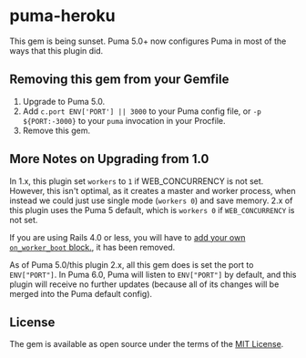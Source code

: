 # puma-heroku

This gem is being sunset. Puma 5.0+ now configures Puma in most of the ways that this plugin did.

## Removing this gem from your Gemfile 

1. Upgrade to Puma 5.0.
2. Add `c.port ENV['PORT'] || 3000` to your Puma config file, or `-p ${PORT:-3000}` to your `puma` invocation in your Procfile.
3. Remove this gem.

## More Notes on Upgrading from 1.0

In 1.x, this plugin set `workers` to `1` if WEB_CONCURRENCY is not set. However, this isn't optimal, as it creates a master and worker process, when instead we could just use single mode (`workers 0`) and save memory. 2.x of this plugin uses the Puma 5 default, which is `workers 0` if `WEB_CONCURRENCY` is not set.

If you are using Rails 4.0 or less, you will have to [add your own `on_worker_boot` block.](https://devcenter.heroku.com/articles/deploying-rails-applications-with-the-puma-web-server#on-worker-boot), it has been removed.

As of Puma 5.0/this plugin 2.x, all this gem does is set the port to `ENV["PORT"]`. In Puma 6.0, Puma will listen to `ENV["PORT"]` by default, and this plugin will receive no further updates (because all of its changes will be merged into the Puma default config).

## License

The gem is available as open source under the terms of the [MIT License](http://opensource.org/licenses/MIT).
